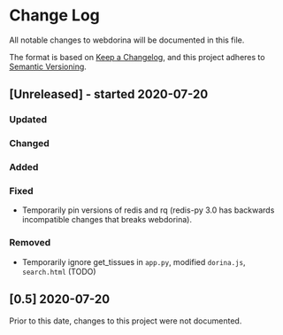 # Change Log
All notable changes to webdorina will be documented in this file.

The format is based on [Keep a Changelog](http://keepachangelog.com/), 
and this project adheres to [Semantic Versioning](http://semver.org/).

## [Unreleased] - started 2020-07-20

### Updated
### Changed
### Added

### Fixed
- Temporarily pin versions of redis and rq (redis-py 3.0 has backwards incompatible changes that breaks webdorina).

### Removed
- Temporarily ignore get_tissues in `app.py`, modified `dorina.js`, `search.html` (TODO)

## [0.5] 2020-07-20

Prior to this date, changes to this project were not documented.

